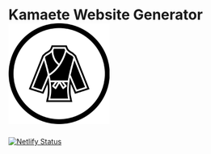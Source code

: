 # Kamaete Website Generator <img src="static/images/logo.png" height="200px" />

<!-- badges: start -->
[![Netlify Status](https://api.netlify.com/api/v1/badges/f4109034-807a-4bca-af1d-58c9346e42c8/deploy-status)](https://app.netlify.com/sites/kamaete/deploys)
<!-- badges: end -->






